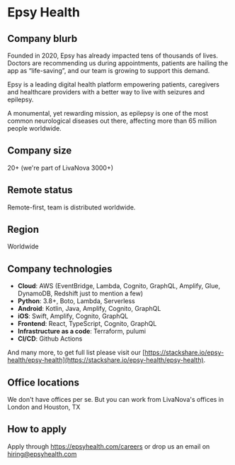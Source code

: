 # Epsy Health

## Company blurb
Founded in 2020, Epsy has already impacted tens of thousands of lives.
Doctors are recommending us during appointments, patients are hailing the app as “life-saving”, and our team is growing to support this demand.

Epsy is a leading digital health platform empowering patients, caregivers and healthcare providers with a better way to live with seizures and epilepsy.

A monumental, yet rewarding mission, as epilepsy is one of the most common neurological diseases out there, affecting more than 65 million people worldwide.

## Company size
20+ (we're part of LivaNova 3000+)

## Remote status
Remote-first, team is distributed worldwide. 

## Region
Worldwide

## Company technologies
* **Cloud**: AWS (EventBridge, Lambda, Cognito, GraphQL, Amplify, Glue, DynamoDB, Redshift just to mention a few)
* **Python**: 3.8+, Boto, Lambda, Serverless
* **Android**: Kotlin, Java, Amplify, Cognito, GraphQL
* **iOS**: Swift, Amplify, Cognito, GraphQL
* **Frontend**: React, TypeScript, Cognito, GraphQL
* **Infrastructure as a code**: Terraform, pulumi
* **CI/CD**: Github Actions

And many more, to get full list please visit our [https://stackshare.io/epsy-health/epsy-health](https://stackshare.io/epsy-health/epsy-health).

## Office locations
We don't have offices per se. But you can work from LivaNova's offices in London and Houston, TX

## How to apply
Apply through https://epsyhealth.com/careers or drop us an email on hiring@epsyhealth.com
